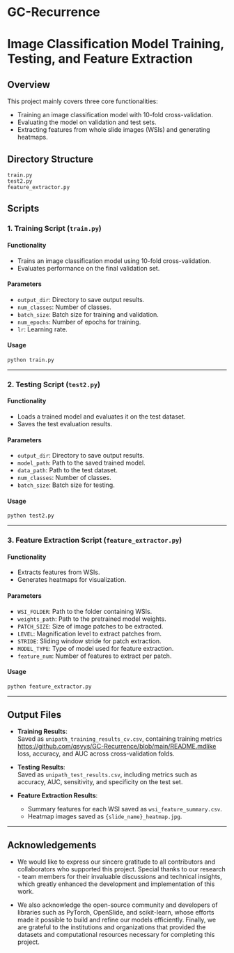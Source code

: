 # GC-Recurrence

# Image Classification Model Training, Testing, and Feature Extraction

## Overview
This project mainly covers three core functionalities:
- Training an image classification model with 10-fold cross-validation.
- Evaluating the model on validation and test sets.
- Extracting features from whole slide images (WSIs) and generating heatmaps.

## Directory Structure
```plaintext
train.py
test2.py
feature_extractor.py
```

## Scripts

### 1. Training Script (`train.py`)
#### Functionality
- Trains an image classification model using 10-fold cross-validation.
- Evaluates performance on the final validation set.

#### Parameters
- `output_dir`: Directory to save output results.
- `num_classes`: Number of classes.
- `batch_size`: Batch size for training and validation.
- `num_epochs`: Number of epochs for training.
- `lr`: Learning rate.

#### Usage
```bash
python train.py
```

---

### 2. Testing Script (`test2.py`)
#### Functionality
- Loads a trained model and evaluates it on the test dataset.
- Saves the test evaluation results.

#### Parameters
- `output_dir`: Directory to save output results.
- `model_path`: Path to the saved trained model.
- `data_path`: Path to the test dataset.
- `num_classes`: Number of classes.
- `batch_size`: Batch size for testing.

#### Usage
```bash
python test2.py
```

---

### 3. Feature Extraction Script (`feature_extractor.py`)
#### Functionality
- Extracts features from WSIs.
- Generates heatmaps for visualization.

#### Parameters
- `WSI_FOLDER`: Path to the folder containing WSIs.
- `weights_path`: Path to the pretrained model weights.
- `PATCH_SIZE`: Size of image patches to be extracted.
- `LEVEL`: Magnification level to extract patches from.
- `STRIDE`: Sliding window stride for patch extraction.
- `MODEL_TYPE`: Type of model used for feature extraction.
- `feature_num`: Number of features to extract per patch.

#### Usage
```bash
python feature_extractor.py
```

---

## Output Files

- **Training Results**:  
  Saved as `unipath_training_results_cv.csv`, containing training metrics https://github.com/qsyys/GC-Recurrence/blob/main/README.mdlike loss, accuracy, and AUC across cross-validation folds.

- **Testing Results**:  
  Saved as `unipath_test_results.csv`, including metrics such as accuracy, AUC, sensitivity, and specificity on the test set.

- **Feature Extraction Results**:  
  - Summary features for each WSI saved as `wsi_feature_summary.csv`.
  - Heatmap images saved as `{slide_name}_heatmap.jpg`.

---
## Acknowledgements
 - We would like to express our sincere gratitude to all contributors and collaborators who supported this project. Special thanks to our research  - team members for their invaluable discussions and technical insights, which greatly enhanced the development and implementation of this work.

 - We also acknowledge the open-source community and developers of libraries such as PyTorch, OpenSlide, and scikit-learn, whose efforts made it possible to build and refine our models efficiently. Finally, we are grateful to the institutions and organizations that provided the datasets and computational resources necessary for completing this project.
